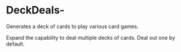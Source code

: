 # DeckDeals-
Generates a deck of cards to play various card games.

Expand the capability to deal multiple decks of cards. Deal out one by default.
